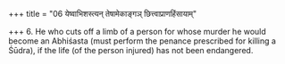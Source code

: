 +++
title = "06 येष्वाभिशस्त्यन् तेषामेकाङ्गञ् छित्त्वाप्राणहिंसायाम्"

+++
6. He who cuts off a limb of a person for whose murder he would become an Abhiśasta (must perform the penance prescribed for killing a Śūdra), if the life (of the person injured) has not been endangered.
